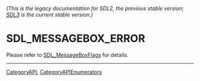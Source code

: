 ###### (This is the legacy documentation for SDL2, the previous stable version; [SDL3](https://wiki.libsdl.org/SDL3/) is the current stable version.)
# SDL_MESSAGEBOX_ERROR

Please refer to [SDL_MessageBoxFlags](SDL_MessageBoxFlags) for details.

----
[CategoryAPI](CategoryAPI), [CategoryAPIEnumerators](CategoryAPIEnumerators)

